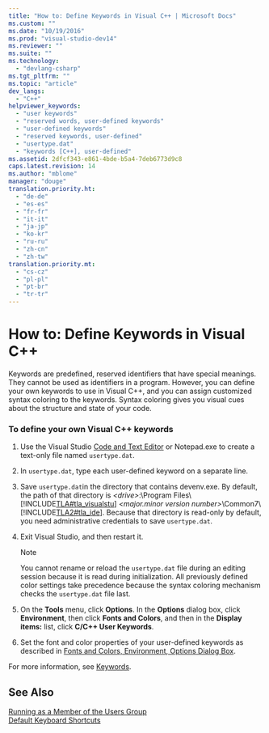 ```yaml
---
title: "How to: Define Keywords in Visual C++ | Microsoft Docs"
ms.custom: ""
ms.date: "10/19/2016"
ms.prod: "visual-studio-dev14"
ms.reviewer: ""
ms.suite: ""
ms.technology: 
  - "devlang-csharp"
ms.tgt_pltfrm: ""
ms.topic: "article"
dev_langs: 
  - "C++"
helpviewer_keywords: 
  - "user keywords"
  - "reserved words, user-defined keywords"
  - "user-defined keywords"
  - "reserved keywords, user-defined"
  - "usertype.dat"
  - "keywords [C++], user-defined"
ms.assetid: 2dfcf343-e861-4bde-b5a4-7deb6773d9c8
caps.latest.revision: 14
ms.author: "mblome"
manager: "douge"
translation.priority.ht: 
  - "de-de"
  - "es-es"
  - "fr-fr"
  - "it-it"
  - "ja-jp"
  - "ko-kr"
  - "ru-ru"
  - "zh-cn"
  - "zh-tw"
translation.priority.mt: 
  - "cs-cz"
  - "pl-pl"
  - "pt-br"
  - "tr-tr"
---
```

# How to: Define Keywords in Visual C++
Keywords are predefined, reserved identifiers that have special meanings. They cannot be used as identifiers in a program. However, you can define your own keywords to use in Visual C++, and you can assign customized syntax coloring to the keywords. Syntax coloring gives you visual cues about the structure and state of your code.  
  
### To define your own Visual C++ keywords  
  
1.  Use the Visual Studio [Code and Text Editor](http://msdn.microsoft.com/en-us/508e1f18-99d5-48ad-b5ad-d011b21c6ab1) or Notepad.exe to create a text-only file named `usertype.dat`.  
  
2.  In `usertype.dat`, type each user-defined keyword on a separate line.  
  
3.  Save `usertype.dat`in the directory that contains devenv.exe. By default, the path of that directory is *\<drive>*:\Program Files\\[!INCLUDE[TLA#tla_visualstu](../misc/includes/tlasharptla_visualstu_md.md)] *\<major.minor version number>*\Common7\\[!INCLUDE[TLA2#tla_ide](../misc/includes/tla2sharptla_ide_md.md)]. Because that directory is read-only by default, you need administrative credentials to save `usertype.dat`.  
  
4.  Exit Visual Studio, and then restart it.  
  
    > [!NOTE]
    >  You cannot rename or reload the `usertype.dat` file during an editing session because it is read during initialization. All previously defined color settings take precedence because the syntax coloring mechanism checks the `usertype.dat` file last.  
  
5.  On the **Tools** menu, click **Options**. In the **Options** dialog box, click **Environment**, then click **Fonts and Colors**, and then in the **Display items:** list, click **C/C++ User Keywords**.  
  
6.  Set the font and color properties of your user-defined keywords as described in [Fonts and Colors, Environment, Options Dialog Box](../reference/fonts-and-colors--environment--options-dialog-box.md).  
  
 For more information, see [Keywords](../Topic/Keywords%20\(C++\).md).  
  
## See Also  
 [Running as a Member of the Users Group](../Topic/Running%20as%20a%20Member%20of%20the%20Users%20Group.md)   
 [Default Keyboard Shortcuts](../ide/default-keyboard-shortcuts-in-visual-studio.md)